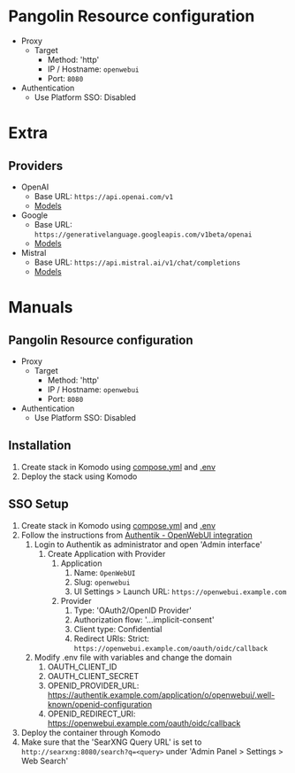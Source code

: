 # Pangolin Resource configuration
- Proxy
  - Target
    - Method: 'http'
    - IP / Hostname: `openwebui`
    - Port: `8080`
- Authentication
  - Use Platform SSO: Disabled

# Extra
## Providers
 - OpenAI
     - Base URL: `https://api.openai.com/v1`
     - [Models](https://platform.openai.com/docs/models)
 - Google
     - Base URL: `https://generativelanguage.googleapis.com/v1beta/openai`
     - [Models](https://ai.google.dev/gemini-api/docs/models)
 - Mistral
     - Base URL: `https://api.mistral.ai/v1/chat/completions`
     - [Models](https://docs.mistral.ai/getting-started/models)

# Manuals
## Pangolin Resource configuration
- Proxy
  - Target
    - Method: 'http'
    - IP / Hostname: `openwebui`
    - Port: `8080`
- Authentication
  - Use Platform SSO: Disabled

## Installation
1. Create stack in Komodo using [compose.yml](https://raw.githubusercontent.com/platnub/container-host-templates/refs/heads/main/docker/containers/openwebui/compose.yml) and [.env](https://raw.githubusercontent.com/platnub/container-host-templates/refs/heads/main/docker/containers/openwebui/.env)
2. Deploy the stack using Komodo

## SSO Setup
1. Create stack in Komodo using [compose.yml](https://raw.githubusercontent.com/platnub/container-host-templates/refs/heads/main/docker/containers/openwebui/compose.yml) and [.env](https://raw.githubusercontent.com/platnub/container-host-templates/refs/heads/main/docker/containers/openwebui/.env)
2. Follow the instructions from [Authentik - OpenWebUI integration](https://integrations.goauthentik.io/miscellaneous/open-webui/)
    1. Login to Authentik as administrator and open 'Admin interface'
        1. Create Application with Provider
            1. Application
                1. Name: `OpenWebUI`
                2. Slug: `openwebui`
                3. UI Settings > Launch URL: `https://openwebui.example.com`
            2. Provider
                1. Type: 'OAuth2/OpenID Provider'
                2. Authorization flow: '...implicit-consent'
                3. Client type: Confidential
                4. Redirect URIs: Strict: `https://openwebui.example.com/oauth/oidc/callback`
    2. Modify .env file with variables and change the domain
        1. OAUTH_CLIENT_ID
        2. OAUTH_CLIENT_SECRET
        3. OPENID_PROVIDER_URL: https://authentik.example.com/application/o/openwebui/.well-known/openid-configuration
        4. OPENID_REDIRECT_URI: https://openwebui.example.com/oauth/oidc/callback
3. Deploy the container through Komodo
4. Make sure that the 'SearXNG Query URL' is set to `http://searxng:8080/search?q=<query>` under 'Admin Panel > Settings > Web Search'
